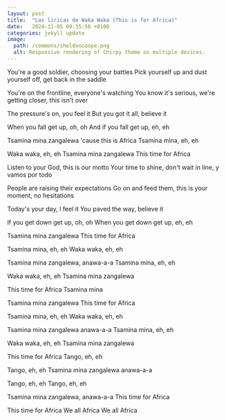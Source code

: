 ```yaml
---
layout: post
title:  "Las liricas de Waka Waka (This is for Africa)"
date:   2024-11-05 09:35:56 +0100
categories: jekyll update
image:
  path: /commons/sheldoncoope.png
  alt: Responsive rendering of Chirpy theme on multiple devices.
---
```


You're a good soldier, choosing your battles
Pick yourself up and dust yourself off, get back in the saddle

You're on the frontline, everyone's watching
You know it's serious, we're getting closer, this isn't over

The pressure's on, you feel it
But you got it all, believe it

When you fall get up, oh, oh
And if you fall get up, eh, eh

Tsamina mina zangalewa 'cause this is Africa
Tsamina mina, eh, eh

Waka waka, eh, eh
Tsamina mina zangalewa
This time for Africa

Listen to your God, this is our motto
Your time to shine, don't wait in line, y vamos por todo

People are raising their expectations
Go on and feed them, this is your moment, no hesitations

Today's your day, I feel it
You paved the way, believe it

If you get down get up, oh, oh
When you get down get up, eh, eh

Tsamina mina zangalewa
This time for Africa

Tsamina mina, eh, eh
Waka waka, eh, eh

Tsamina mina zangalewa, anawa-a-a
Tsamina mina, eh, eh

Waka waka, eh, eh
Tsamina mina zangalewa

This time for Africa
Tsamina mina

Tsamina mina zangalewa
This time for Africa

Tsamina mina, eh, eh
Waka waka, eh, eh

Tsamina mina zangalewa anawa-a-a
Tsamina mina, eh, eh

Waka waka, eh, eh
Tsamina mina zangalewa

This time for Africa
Tango, eh, eh

Tango, eh, eh
Tsamina mina zangalewa anawa-a-a

Tango, eh, eh
Tango, eh, eh

Tsamina mina zangalewa, anawa-a-a
This time for Africa

This time for Africa
We all Africa
We all Africa